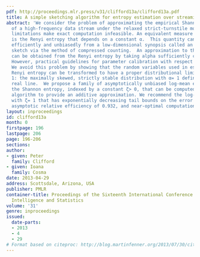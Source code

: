 ```yaml
---
pdf: http://proceedings.mlr.press/v31/clifford13a/clifford13a.pdf
title: A simple sketching algorithm for entropy estimation over streaming data
abstract: 'We consider the problem of approximating the empirical Shannon entropy
  of a high-frequency data stream under the relaxed strict-turnstile model, when space
  limitations make exact computation infeasible. An equivalent measure of entropy
  is the Renyi entropy that depends on a constant α.  This quantity can be estimated
  efficiently and unbiasedly from a low-dimensional synopsis called an α-stable data
  sketch via the method of compressed counting.  An approximation to the Shannon entropy
  can be obtained from the Renyi entropy by taking alpha sufficiently close to 1.
  However, practical guidelines for parameter calibration with respect to αare lacking.
  We avoid this problem by showing that the random variables used in estimating the
  Renyi entropy can be transformed to have a proper distributional limit as αapproaches
  1: the maximally skewed, strictly stable distribution with α= 1 defined on the entire
  real line.  We propose a family of asymptotically unbiased log-mean estimators of
  the Shannon entropy, indexed by a constant ζ> 0, that can be computed in a single-pass
  algorithm to provide an additive approximation. We recommend the log-mean estimator
  with ζ= 1 that has exponentially decreasing tail bounds on the error probability,
  asymptotic relative efficiency of 0.932, and near-optimal computational complexity.  '
layout: inproceedings
id: clifford13a
month: 0
firstpage: 196
lastpage: 206
page: 196-206
sections: 
author:
- given: Peter
  family: Clifford
- given: Ioana
  family: Cosma
date: 2013-04-29
address: Scottsdale, Arizona, USA
publisher: PMLR
container-title: Proceedings of the Sixteenth International Conference on Artificial
  Intelligence and Statistics
volume: '31'
genre: inproceedings
issued:
  date-parts:
  - 2013
  - 4
  - 29
# Format based on citeproc: http://blog.martinfenner.org/2013/07/30/citeproc-yaml-for-bibliographies/
---
```

